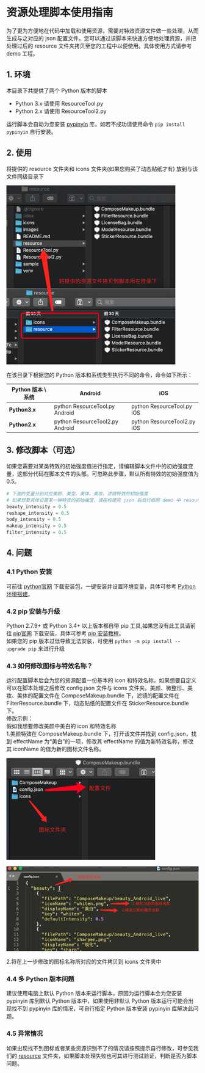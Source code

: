 # 资源处理脚本使用指南
为了更为方便地在代码中加载和使用资源，需要对特效资源文件做一些处理，从而生成与之对应的 json 配置文件。您可以通过该脚本来快速方便地处理资源，并把处理过后的 resource 文件夹拷贝至您的工程中以便使用。具体使用方式请参考 demo 工程。

## 1. 环境
本目录下共提供了两个 Python 版本的脚本
  
 - Python 3.x 请使用 ResourceTool.py
 - Python 2.x 请使用 ResourceTool2.py
 
运行脚本会自动为您安装 [pypinyin](https://github.com/mozillazg/python-pinyin) 库，如若不成功请使用命令 `pip install pypinyin` 自行安装。

## 2. 使用
将提供的 resource 文件夹和 icons 文件夹(如果您购买了动态贴纸才有) 放到与该文件同级目录下

![示意图](images/doc/file_example.png "示意图")

在该目录下根据您的 Python 版本和系统类型执行不同的命令，命令如下所示：  

| Python 版本 \ 系统     |  Android  |  iOS   |
| ------------------------------------ | --------   | -----------------  |
| **Python3.x** |  python ResourceTool.py Android | python ResourceTool.py iOS |
| **Python2.x** |  python ResourceTool2.py Android | python ResourceTool2.py iOS |

## 3. 修改脚本（可选）
如果您需要对某类特效的初始强度值进行指定，请编辑脚本文件中的初始强度变量，这部分代码在脚本文件的头部。可忽略此步骤，默认所有特效的初始强度值为 0.5。

```python
# 下面的变量分别对应美颜、美型、美体、美妆、滤镜特效的初始强度
# 如果想要具体设置某一种特效的初始强度，请在构建完 json 后自行依照 demo 中 resource 文件夹修改
beauty_intensity = 0.5
reshape_intensity = 0.5
body_intensity = 0.5
makeup_intensity = 0.5
filter_intensity = 0.5
```

## 4. 问题
### 4.1 Python 安装
可前往 [python官网](https://www.python.org/) 下载安装包，一键安装并设置环境变量，具体可参考 [Python 环境搭建](https://www.runoob.com/python/python-install.html)。
	
### 4.2 pip 安装与升级
Python 2.7.9+ 或 Python 3.4+ 以上版本都自带 pip 工具,如果您没有此工具请前往 [pip官网](https://pypi.org/project/pip) 下载安装，具体可参考 [pip 安装教程](https://www.runoob.com/w3cnote/python-pip-install-usage.html)。  
如果您的 pip 版本过低导致无法安装，可使用 `python -m pip install --upgrade pip` 来进行升级

### 4.3 如何修改图标与特效名称？
运行配置脚本后会为您的资源配置一份基本的 icon 和特效名称，如果想要自定义可以在脚本处理之后修改 config.json 文件与 icons 文件夹。美颜、微整形、美妆、美体的配置文件在 ComposeMakeup.bundle 下，滤镜的配置文件在 FilterResource.bundle 下，动态贴纸的配置文件在 StickerResource.bundle 下。  
修改示例：  
假如我想要修改美颜中美白的 icon 和特效名称  
1.美颜特效在 ComposeMakeup.bundle 下，打开该文件并找到 config.json，找到 effectName 为“美白”的一项，修改其 effectName 的值为新特效名称，修改其 iconName 的值为新的图标文件名称。

![配置文件地址](images/doc/compose_makeup.png)

![修改配置文件](images/doc/modify_config_json.png)

2.将在上一步修改的图标名称所对应的文件拷贝到 icons 文件夹中

### 4.4 多 Python 版本问题
建议使用电脑上默认 Python 版本来运行脚本，原因为运行脚本会为您安装 pypinyin 库到默认 Python 版本中，如果使用非默认 Python 版本运行可能会出现找不到 pypinyin 库的情况，可自行指定 Python 版本安装 pypinyin 库解决此问题。

### 4.5 异常情况
如果出现找不到图标或者某些资源识别不了的情况请按照提示自行修改，可参见我们的 [resource](../PLDroidShortVideoDemo/app/src/main/assets/resource) 文件夹，如果脚本处理失败也可其进行测试验证，判断是否为脚本问题。
